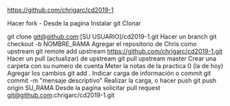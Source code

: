 https://github.com/chrigarc/cd2019-1

Hacer fork - Desde la pagina Instalar git Clonar

git clone git@github.com:[SU USUARIO]/cd2019-1.git Hacer un branch
git checkout -b NOMBRE_RAMA Agregar el repositorio de Chris como upstream
git remote add upstream https://github.com/chrigarc/cd2019-1.git Hacer un pull (actualizar) de upstream git pull upstream master
Crear una carpeta con su numero de cuenta
Meter la notas de la practica 0 (la de hoy)
Agregar los cambios git add .
Indicar carga de información o commit git commit -m "mensaje descriptivo"
Realizar la carga, o hacer push git push origin SU_RAMA
Desde la pagina solicitar pull request
git@github.com:chrigarc/cd2019-1.git